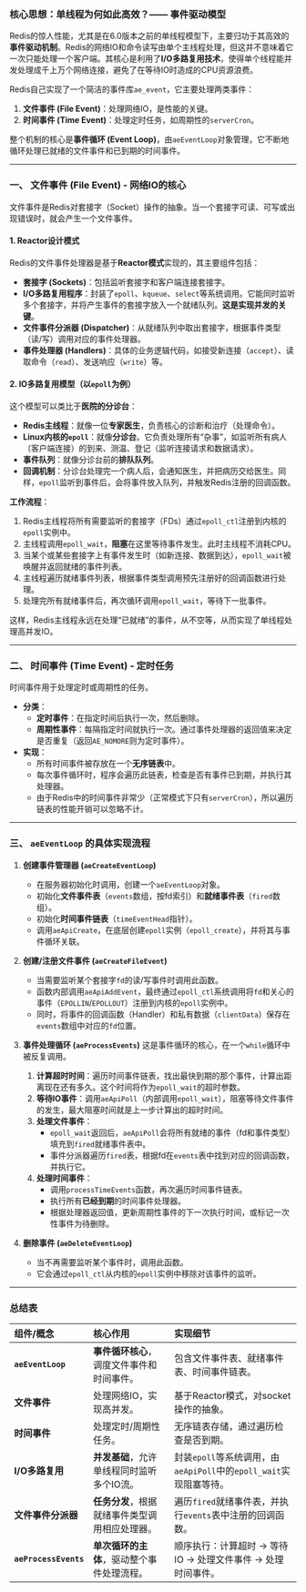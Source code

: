 
### **核心思想：单线程为何如此高效？—— 事件驱动模型**

Redis的惊人性能，尤其是在6.0版本之前的单线程模型下，主要归功于其高效的**事件驱动机制**。Redis的网络IO和命令读写由单个主线程处理，但这并不意味着它一次只能处理一个客户端。其核心是利用了**I/O多路复用技术**，使得单个线程能并发处理成千上万个网络连接，避免了在等待IO时造成的CPU资源浪费。

Redis自己实现了一个简洁的事件库`ae_event`，它主要处理两类事件：

1.  **文件事件 (File Event)**：处理网络IO，是性能的关键。
2.  **时间事件 (Time Event)**：处理定时任务，如周期性的`serverCron`。

整个机制的核心是**事件循环 (Event Loop)**，由`aeEventLoop`对象管理，它不断地循环处理已就绪的文件事件和已到期的时间事件。

---

### **一、 文件事件 (File Event) - 网络IO的核心**

文件事件是Redis对套接字（Socket）操作的抽象。当一个套接字可读、可写或出现错误时，就会产生一个文件事件。

#### **1. Reactor设计模式**

Redis的文件事件处理器是基于**Reactor模式**实现的，其主要组件包括：

*   **套接字 (Sockets)**：包括监听套接字和客户端连接套接字。
*   **I/O多路复用程序**：封装了`epoll`、`kqueue`、`select`等系统调用。它能同时监听多个套接字，并将产生事件的套接字放入一个就绪队列。**这是实现并发的关键**。
*   **文件事件分派器 (Dispatcher)**：从就绪队列中取出套接字，根据事件类型（读/写）调用对应的事件处理器。
*   **事件处理器 (Handlers)**：具体的业务逻辑代码，如接受新连接（`accept`）、读取命令（`read`）、发送响应（`write`）等。

#### **2. IO多路复用模型（以`epoll`为例）**

这个模型可以类比于**医院的分诊台**：

*   **Redis主线程**：就像一位**专家医生**，负责核心的诊断和治疗（处理命令）。
*   **Linux内核的`epoll`**：就像**分诊台**。它负责处理所有“杂事”，如监听所有病人（客户端连接）的到来、测温、登记（监听连接请求和数据请求）。
*   **事件队列**：就像分诊台前的**排队队列**。
*   **回调机制**：分诊台处理完一个病人后，会通知医生，并把病历交给医生。同样，`epoll`监听到事件后，会将事件放入队列，并触发Redis注册的回调函数。

**工作流程**：
1.  Redis主线程将所有需要监听的套接字（FDs）通过`epoll_ctl`注册到内核的`epoll`实例中。
2.  主线程调用`epoll_wait`，**阻塞**在这里等待事件发生。此时主线程不消耗CPU。
3.  当某个或某些套接字上有事件发生时（如新连接、数据到达），`epoll_wait`被唤醒并返回就绪的事件列表。
4.  主线程遍历就绪事件列表，根据事件类型调用预先注册好的回调函数进行处理。
5.  处理完所有就绪事件后，再次循环调用`epoll_wait`，等待下一批事件。

这样，Redis主线程永远在处理“已就绪”的事件，从不空等，从而实现了单线程处理高并发IO。

---

### **二、 时间事件 (Time Event) - 定时任务**

时间事件用于处理定时或周期性的任务。

*   **分类**：
    *   **定时事件**：在指定时间后执行一次，然后删除。
    *   **周期性事件**：每隔指定时间就执行一次。通过事件处理器的返回值来决定是否重复（返回`AE_NOMORE`则为定时事件）。
*   **实现**：
    *   所有时间事件被存放在一个**无序链表**中。
    *   每次事件循环时，程序会遍历此链表，检查是否有事件已到期，并执行其处理器。
    *   由于Redis中的时间事件非常少（正常模式下只有`serverCron`），所以遍历链表的性能开销可以忽略不计。

---

### **三、 `aeEventLoop` 的具体实现流程**

1.  **创建事件管理器 (`aeCreateEventLoop`)**
    *   在服务器初始化时调用，创建一个`aeEventLoop`对象。
    *   初始化**文件事件表**（`events`数组，按fd索引）和**就绪事件表**（`fired`数组）。
    *   初始化**时间事件链表**（`timeEventHead`指针）。
    *   调用`aeApiCreate`，在底层创建`epoll`实例（`epoll_create`），并将其与事件循环关联。

2.  **创建/注册文件事件 (`aeCreateFileEvent`)**
    *   当需要监听某个套接字`fd`的读/写事件时调用此函数。
    *   函数内部调用`aeApiAddEvent`，最终通过`epoll_ctl`系统调用将`fd`和关心的事件（`EPOLLIN`/`EPOLLOUT`）注册到内核的`epoll`实例中。
    *   同时，将事件的回调函数（Handler）和私有数据（`clientData`）保存在`events`数组中对应的`fd`位置。

3.  **事件处理循环 (`aeProcessEvents`)**
    这是事件循环的核心，在一个`while`循环中被反复调用。
    1.  **计算超时时间**：遍历时间事件链表，找出最快到期的那个事件，计算出距离现在还有多久。这个时间将作为`epoll_wait`的超时参数。
    2.  **等待IO事件**：调用`aeApiPoll`（内部调用`epoll_wait`），阻塞等待文件事件的发生，最大阻塞时间就是上一步计算出的超时时间。
    3.  **处理文件事件**：
        *   `epoll_wait`返回后，`aeApiPoll`会将所有就绪的事件（fd和事件类型）填充到`fired`就绪事件表中。
        *   事件分派器遍历`fired`表，根据fd在`events`表中找到对应的回调函数，并执行它。
    4.  **处理时间事件**：
        *   调用`processTimeEvents`函数，再次遍历时间事件链表。
        *   执行所有**已经到期**的时间事件处理器。
        *   根据处理器返回值，更新周期性事件的下一次执行时间，或标记一次性事件为待删除。

4.  **删除事件 (`aeDeleteEventLoop`)**
    *   当不再需要监听某个事件时，调用此函数。
    *   它会通过`epoll_ctl`从内核的`epoll`实例中移除对该事件的监听。

---
### **总结表**

| 组件/概念              | 核心作用                                                                 | 实现细节                                                             |
| :--------------------- | :----------------------------------------------------------------------- | :------------------------------------------------------------------- |
| **`aeEventLoop`**      | **事件循环核心**，调度文件事件和时间事件。                               | 包含文件事件表、就绪事件表、时间事件链表。                           |
| **文件事件**           | 处理网络IO，实现高并发。                                                 | 基于Reactor模式，对socket操作的抽象。                                  |
| **时间事件**           | 处理定时/周期性任务。                                                    | 无序链表存储，通过遍历检查是否到期。                                 |
| **I/O多路复用**        | **并发基础**，允许单线程同时监听多个IO流。                                 | 封装`epoll`等系统调用，由`aeApiPoll`中的`epoll_wait`实现阻塞等待。 |
| **文件事件分派器**     | **任务分发**，根据就绪事件类型调用相应处理器。                             | 遍历`fired`就绪事件表，并执行`events`表中注册的回调函数。            |
| **`aeProcessEvents`**  | **单次循环的主体**，驱动整个事件处理流程。                               | 顺序执行：计算超时 -> 等待IO -> 处理文件事件 -> 处理时间事件。         |